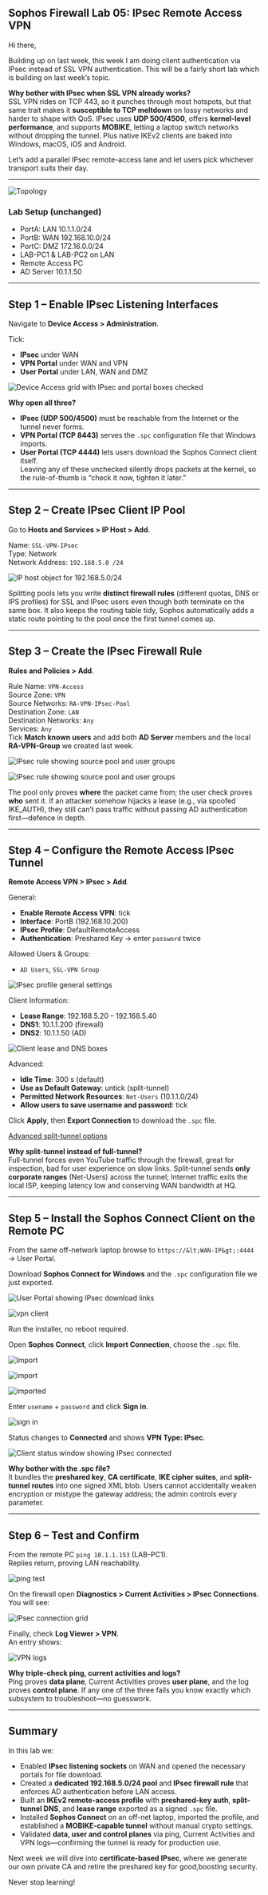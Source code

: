 ## Sophos Firewall Lab 05: IPsec Remote Access VPN

Hi there,

Building up on last week, this week I am doing client authentication via IPsec instead of SSL VPN authentication. This will be a fairly short lab which is building on last week’s topic.

**Why bother with IPsec when SSL VPN already works?**  
SSL VPN rides on TCP 443, so it punches through most hotspots, but that same trait makes it **susceptible to TCP meltdown** on lossy networks and harder to shape with QoS. IPsec uses **UDP 500/4500**, offers **kernel-level performance**, and supports **MOBIKE**, letting a laptop switch networks without dropping the tunnel. Plus native IKEv2 clients are baked into Windows, macOS, iOS and Android.

Let’s add a parallel IPsec remote-access lane and let users pick whichever transport suits their day.

---

![Topology](https://github.com/RouteSeeker/Sophos/blob/main/assets/screenshots/06.IPsec%20Remote%20Acess/01.topology.PNG)

### Lab Setup (unchanged)
- PortA: LAN 10.1.1.0/24  
- PortB: WAN 192.168.10.0/24  
- PortC: DMZ 172.16.0.0/24  
- LAB-PC1 & LAB-PC2 on LAN
- Remote Access PC  
- AD Server 10.1.1.50
---

## Step 1 – Enable IPsec Listening Interfaces

Navigate to **Device Access &gt; Administration**.

Tick:
- **IPsec** under WAN  
- **VPN Portal** under WAN and VPN  
- **User Portal** under LAN, WAN and DMZ

![Device Access grid with IPsec and portal boxes checked](https://github.com/RouteSeeker/Sophos/blob/main/assets/screenshots/06.IPsec%20Remote%20Acess/02.Device%20Access.png)  

**Why open all three?**  
- **IPsec (UDP 500/4500)** must be reachable from the Internet or the tunnel never forms.  
- **VPN Portal (TCP 8443)** serves the `.spc` configuration file that Windows imports.  
- **User Portal (TCP 4444)** lets users download the Sophos Connect client itself.  
Leaving any of these unchecked silently drops packets at the kernel, so the rule-of-thumb is “check it now, tighten it later.”

---

## Step 2 – Create IPsec Client IP Pool

Go to **Hosts and Services &gt; IP Host &gt; Add**.

Name: `SSL-VPN-IPsec`  
Type: Network  
Network Address: `192.168.5.0 /24`

![IP host object for 192.168.5.0/24](https://github.com/RouteSeeker/Sophos/blob/main/assets/screenshots/06.IPsec%20Remote%20Acess/03.IP_Host.png)  


Splitting pools lets you write **distinct firewall rules** (different quotas, DNS or IPS profiles) for SSL and IPsec users even though both terminate on the same box. It also keeps the routing table tidy, Sophos automatically adds a static route pointing to the pool once the first tunnel comes up.

---

## Step 3 – Create the IPsec Firewall Rule

**Rules and Policies &gt; Add**.

Rule Name: `VPN-Access`  
Source Zone: `VPN`  
Source Networks: `RA-VPN-IPsec-Pool`  
Destination Zone: `LAN`  
Destination Networks: `Any`  
Services: `Any`  
Tick **Match known users** and add both **AD Server** members and the local **RA-VPN-Group** we created last week.

![IPsec rule showing source pool and user groups](https://github.com/RouteSeeker/Sophos/blob/main/assets/screenshots/06.IPsec%20Remote%20Acess/04.Rules_1.png) 

![IPsec rule showing source pool and user groups](https://github.com/RouteSeeker/Sophos/blob/main/assets/screenshots/06.IPsec%20Remote%20Acess/05.Rules_2.png)

 
The pool only proves **where** the packet came from; the user check proves **who** sent it. If an attacker somehow hijacks a lease (e.g., via spoofed IKE_AUTH), they still can’t pass traffic without passing AD authentication first—defence in depth.

---

## Step 4 – Configure the Remote Access IPsec Tunnel

**Remote Access VPN &gt; IPsec &gt; Add**.

General:
- **Enable Remote Access VPN**: tick  
- **Interface**: PortB (192.168.10.200)  
- **IPsec Profile**: DefaultRemoteAccess  
- **Authentication**: Preshared Key → enter `password` twice

Allowed Users & Groups:
- `AD Users`, `SSL-VPN Group`

![IPsec profile general settings](https://github.com/RouteSeeker/Sophos/blob/main/assets/screenshots/06.IPsec%20Remote%20Acess/06.IPSEC_Config_1.png) 


Client Information:
- **Lease Range**: 192.168.5.20 – 192.168.5.40  
- **DNS1**: 10.1.1.200 (firewall)  
- **DNS2**: 10.1.1.50 (AD)

![Client lease and DNS boxes](https://github.com/RouteSeeker/Sophos/blob/main/assets/screenshots/06.IPsec%20Remote%20Acess/07.IPSEC_Config_2.png)

Advanced:
- **Idle Time**: 300 s (default)  
- **Use as Default Gateway**: untick (split-tunnel)  
- **Permitted Network Resources**: `Net-Users` (10.1.1.0/24)  
- **Allow users to save username and password**: tick

Click **Apply**, then **Export Connection** to download the `.spc` file.

[Advanced split-tunnel options](https://github.com/RouteSeeker/Sophos/blob/main/assets/screenshots/06.IPsec%20Remote%20Acess/08.IPSEC_Config_3.png)


**Why split-tunnel instead of full-tunnel?**  
Full-tunnel forces even YouTube traffic through the firewall, great for inspection, bad for user experience on slow links. Split-tunnel sends **only corporate ranges** (Net-Users) across the tunnel; Internet traffic exits the local ISP, keeping latency low and conserving WAN bandwidth at HQ.

---

## Step 5 – Install the Sophos Connect Client on the Remote PC

From the same off-network laptop browse to `https://&lt;WAN-IP&gt;:4444` → User Portal.

Download **Sophos Connect for Windows** and the `.spc` configuration file we just exported.

![User Portal showing IPsec download links](https://github.com/RouteSeeker/Sophos/blob/main/assets/screenshots/06.IPsec%20Remote%20Acess/10.VPN%20Portal.png) 

![vpn client](https://github.com/RouteSeeker/Sophos/blob/main/assets/screenshots/06.IPsec%20Remote%20Acess/11.VPN_Client.png)

Run the installer, no reboot required.

Open **Sophos Connect**, click **Import Connection**, choose the `.spc` file.

![Import](https://github.com/RouteSeeker/Sophos/blob/main/assets/screenshots/06.IPsec%20Remote%20Acess/12.Import_Configs.png)

![import](https://github.com/RouteSeeker/Sophos/blob/main/assets/screenshots/06.IPsec%20Remote%20Acess/13.File.png)

![imported](https://github.com/RouteSeeker/Sophos/blob/main/assets/screenshots/06.IPsec%20Remote%20Acess/14.IPsec_NBO%20imported.png)

Enter `usename` + `password` and click **Sign in**.

![sign in](https://github.com/RouteSeeker/Sophos/blob/main/assets/screenshots/06.IPsec%20Remote%20Acess/15.login.png)

Status changes to **Connected** and shows **VPN Type: IPsec**.

![Client status window showing IPsec connected](https://github.com/RouteSeeker/Sophos/blob/main/assets/screenshots/06.IPsec%20Remote%20Acess/16.Connected.png) 


**Why bother with the .spc file?**  
It bundles the **preshared key**, **CA certificate**, **IKE cipher suites**, and **split-tunnel routes** into one signed XML blob. Users cannot accidentally weaken encryption or mistype the gateway address; the admin controls every parameter.

---

## Step 6 – Test and Confirm

From the remote PC `ping 10.1.1.153` (LAB-PC1).  
Replies return, proving LAN reachability.

![ping test](https://github.com/RouteSeeker/Sophos/blob/main/assets/screenshots/06.IPsec%20Remote%20Acess/17.ping_test.png)


On the firewall open **Diagnostics &gt; Current Activities &gt; IPsec Connections**.  
You will see:

![IPsec connection grid](https://github.com/RouteSeeker/Sophos/blob/main/assets/screenshots/06.IPsec%20Remote%20Acess/18.live_Users.png) 

Finally, check **Log Viewer > VPN**.  
An entry shows:

![VPN logs](https://github.com/RouteSeeker/Sophos/blob/main/assets/screenshots/06.IPsec%20Remote%20Acess/19.logs.png)


**Why triple-check ping, current activities and logs?**  
Ping proves **data plane**, Current Activities proves **user plane**, and the log proves **control plane**. If any one of the three fails you know exactly which subsystem to troubleshoot—no guesswork.

---

## Summary

In this lab we:

- Enabled **IPsec listening sockets** on WAN and opened the necessary portals for file download.
- Created a **dedicated 192.168.5.0/24 pool** and **IPsec firewall rule** that enforces AD authentication before LAN access.
- Built an **IKEv2 remote-access profile** with **preshared-key auth**, **split-tunnel DNS**, and **lease range** exported as a signed `.spc` file.
- Installed **Sophos Connect** on an off-net laptop, imported the profile, and established a **MOBIKE-capable tunnel** without manual crypto settings.
- Validated **data, user and control planes** via ping, Current Activities and VPN logs—confirming the tunnel is ready for production use.

Next week we will dive into **certificate-based IPsec**, where we generate our own private CA and retire the preshared key for good,boosting security.

Never stop learning!
